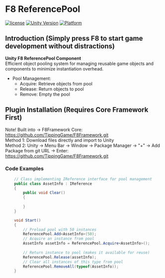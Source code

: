 # F8 ReferencePool

[![license](http://img.shields.io/badge/license-MIT-green.svg)](https://opensource.org/licenses/MIT)
[![Unity Version](https://img.shields.io/badge/unity-2021|2022|2023|6000-blue)](https://unity.com)
[![Platform](https://img.shields.io/badge/platform-Win%20%7C%20Android%20%7C%20iOS%20%7C%20Mac%20%7C%20Linux%20%7C%20WebGL-orange)]()

## Introduction (Simply press F8 to start game development without distractions)
**Unity F8 ReferencePool Component**  
Efficient object pooling system for managing reusable game objects and components to minimize instantiation overhead.
* Pool Management:
    * Acquire: Retrieve objects from pool
    * Release: Return objects to pool
    * Remove: Empty the pool

## Plugin Installation (Requires Core Framework First)
Note! Built into → F8Framework Core: https://github.com/TippingGame/F8Framework.git  
Method 1: Download files directly and import to Unity  
Method 2: Unity → Menu Bar → Window → Package Manager → "+" → Add Package from git URL → Enter: https://github.com/TippingGame/F8Framework.git

### Code Examples
```C#
    // Class implementing IReference interface for pool management
    public class AssetInfo : IReference
    {
        public void Clear()
        {
            
        }
    }

    void Start()
    {
        // Preload pool with 50 instances
        ReferencePool.Add<AssetInfo>(50);
        // Acquire an instance from pool
        AssetInfo assetInfo = ReferencePool.Acquire<AssetInfo>();
        
        // Return instance to pool (makes it available for reuse)
        ReferencePool.Release(assetInfo);
        // Clear all instances of this type from pool
        ReferencePool.RemoveAll(typeof(AssetInfo));
    }
```



